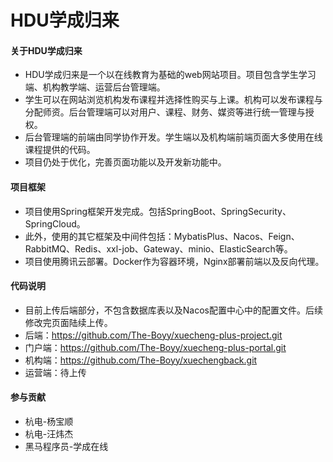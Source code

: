 # HDU学成归来

#### 关于HDU学成归来
+ HDU学成归来是一个以在线教育为基础的web网站项目。项目包含学生学习端、机构教学端、运营后台管理端。
+ 学生可以在网站浏览机构发布课程并选择性购买与上课。机构可以发布课程与分配师资。后台管理端可以对用户、课程、财务、媒资等进行统一管理与授权。
+ 后台管理端的前端由同学协作开发。学生端以及机构端前端页面大多使用在线课程提供的代码。
+ 项目仍处于优化，完善页面功能以及开发新功能中。

#### 项目框架
+ 项目使用Spring框架开发完成。包括SpringBoot、SpringSecurity、SpringCloud。
+ 此外，使用的其它框架及中间件包括：MybatisPlus、Nacos、Feign、RabbitMQ、Redis、xxl-job、Gateway、minio、ElasticSearch等。
+ 项目使用腾讯云部署。Docker作为容器环境，Nginx部署前端以及反向代理。


#### 代码说明

+ 目前上传后端部分，不包含数据库表以及Nacos配置中心中的配置文件。后续修改完页面陆续上传。
+ 后端：https://github.com/The-Boyy/xuecheng-plus-project.git
+ 门户端：https://github.com/The-Boyy/xuecheng-plus-portal.git
+ 机构端：https://github.com/The-Boyy/xuechengback.git
+ 运营端：待上传

#### 参与贡献
+ 杭电-杨宝顺
+ 杭电-汪炜杰
+ 黑马程序员-学成在线
